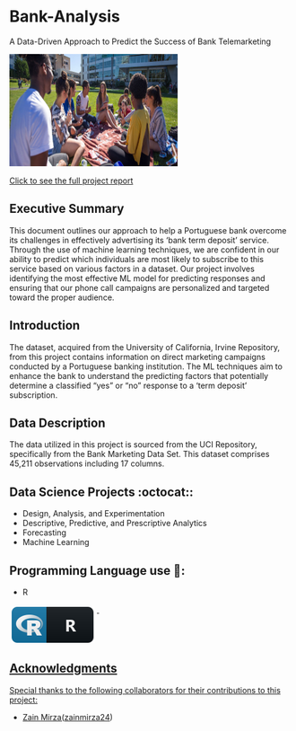 # Bank-Analysis
A Data-Driven Approach to Predict the Success of Bank Telemarketing

<img src="./Image/SFSU Image.jpeg" width="300" height="200">

<a href="https://github.com/PyiThan/Bank-Analysis/tree/main/projectReport" style="color: blue:">Click to see the full project report</a>

## Executive Summary

This document outlines our approach to help a Portuguese bank overcome its challenges in effectively advertising its ‘bank term deposit’ service. Through the use of machine learning techniques, we are confident in our ability to predict which individuals are most likely to subscribe to this service based on various factors in a dataset. Our project involves identifying the most effective ML model for predicting responses and ensuring that our phone call campaigns are personalized and targeted toward the proper audience. 

## Introduction

The dataset, acquired from the University of California, Irvine Repository, from this project contains information on direct marketing campaigns conducted by a Portuguese banking institution. The ML techniques aim to enhance the bank to understand the predicting factors that potentially determine a classified “yes” or “no” response to a ‘term deposit’ subscription. 


## Data Description

The data utilized in this project is sourced from the UCI Repository, specifically from the Bank Marketing Data Set. This dataset comprises 45,211 observations including 17 columns.

## Data Science Projects :octocat::
- Design, Analysis, and Experimentation
- Descriptive, Predictive, and Prescriptive Analytics
- Forecasting
- Machine Learning

## Programming Language use :book::

- R
<p align="left">

<!-- For more icons please follow  https://github.com/MikeCodesDotNET/ColoredBadges -->
  <a href="#">
    <img 
src="https://raw.githubusercontent.com/MikeCodesDotNET/ColoredBadges/master/svg/dev/languages/r.svg" alt="r" style="vertical-align:top; margin:4px">
  </a>
  
  <a href="#">
    <img 
</p>


## Acknowledgments

Special thanks to the following collaborators for their contributions to this project:

- Zain Mirza([zainmirza24](https://github.com/zainmirza24))
